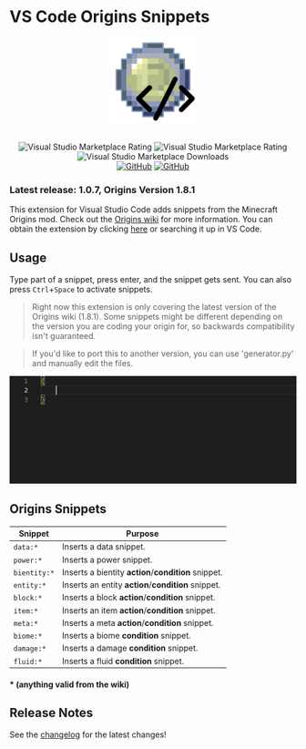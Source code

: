 # VS Code Origins Snippets

<div align=center>
    <img src="icon.webp" style="width: 150px">
    <br><br>
    
![Visual Studio Marketplace Rating](https://img.shields.io/visual-studio-marketplace/v/UnderGame.vscode-origins-snippets.svg?style=flat-square)
![Visual Studio Marketplace Rating](https://img.shields.io/visual-studio-marketplace/r/UnderGame.vscode-origins-snippets.svg?style=flat-square)
![Visual Studio Marketplace Downloads](https://img.shields.io/visual-studio-marketplace/d/UnderGame.vscode-origins-snippets.svg?style=flat-square)<br>
[![GitHub](https://img.shields.io/github/issues/xUnderGame/vscode-origins-snippets.svg?style=flat-square)](https://github.com/xUnderGame/vscode-origins-snippets)
[![GitHub](https://img.shields.io/github/stars/xUnderGame/vscode-origins-snippets.svg?style=flat-square)](https://github.com/xUnderGame/vscode-origins-snippets)
</div>

### **Latest release: 1.0.7, Origins Version 1.8.1**

This extension for Visual Studio Code adds snippets from the Minecraft Origins mod. Check out the [Origins wiki](https://origins.readthedocs.io/en/latest) for more information. You can obtain the extension by clicking [here](https://marketplace.visualstudio.com/items?itemName=UnderGame.vscode-origins-snippets) or searching it up in VS Code.

## Usage

Type part of a snippet, press enter, and the snippet gets sent. You can also press `Ctrl`+`Space` to activate snippets.

> Right now this extension is only covering the latest version of the Origins wiki (1.8.1). Some snippets might be different depending on the version you are coding your origin for, so backwards compatibility isn't guaranteed.

> If you'd like to port this to another version, you can use 'generator.py' and manually edit the files.

![Demo](demo.gif)

## Origins Snippets

| Snippet      | Purpose                                              |
| ------------ | ---------------------------------------------------- |
| `data:*`     | Inserts a data snippet.                              |
| `power:*`    | Inserts a power snippet.                             |
| `bientity:*` | Inserts a bientity **action**/**condition** snippet. |
| `entity:*`   | Inserts an entity **action**/**condition** snippet.  |
| `block:*`    | Inserts a block **action**/**condition** snippet.    |
| `item:*`     | Inserts an item **action**/**condition** snippet.    |
| `meta:*`     | Inserts a meta **action**/**condition** snippet.     |
| `biome:*`    | Inserts a biome **condition** snippet.               |
| `damage:*`   | Inserts a damage **condition** snippet.              |
| `fluid:*`    | Inserts a fluid **condition** snippet.               |

#### \* (anything valid from the wiki)

## Release Notes

See the [changelog](CHANGELOG.md) for the latest changes!
